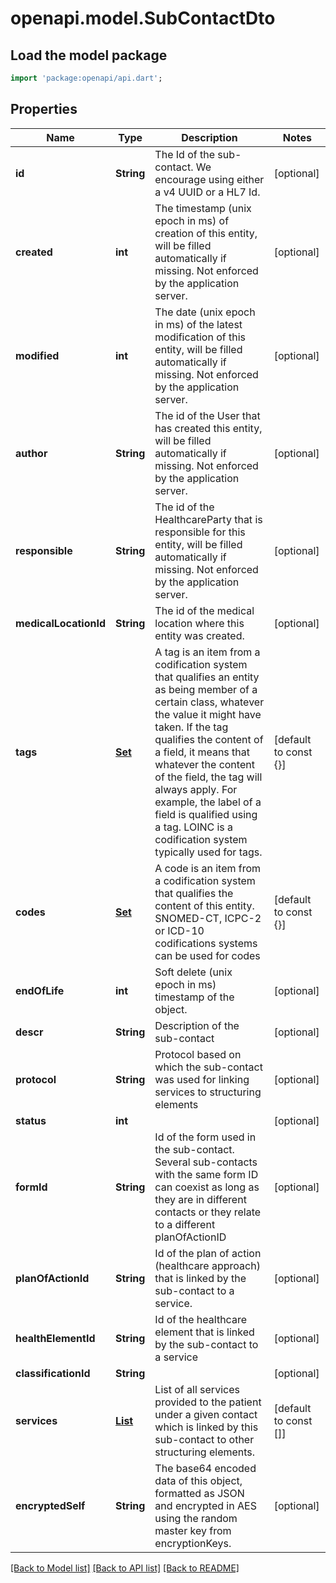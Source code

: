 # openapi.model.SubContactDto

## Load the model package
```dart
import 'package:openapi/api.dart';
```

## Properties
Name | Type | Description | Notes
------------ | ------------- | ------------- | -------------
**id** | **String** | The Id of the sub-contact. We encourage using either a v4 UUID or a HL7 Id. | [optional] 
**created** | **int** | The timestamp (unix epoch in ms) of creation of this entity, will be filled automatically if missing. Not enforced by the application server. | [optional] 
**modified** | **int** | The date (unix epoch in ms) of the latest modification of this entity, will be filled automatically if missing. Not enforced by the application server. | [optional] 
**author** | **String** | The id of the User that has created this entity, will be filled automatically if missing. Not enforced by the application server. | [optional] 
**responsible** | **String** | The id of the HealthcareParty that is responsible for this entity, will be filled automatically if missing. Not enforced by the application server. | [optional] 
**medicalLocationId** | **String** | The id of the medical location where this entity was created. | [optional] 
**tags** | [**Set<CodeStubDto>**](CodeStubDto.md) | A tag is an item from a codification system that qualifies an entity as being member of a certain class, whatever the value it might have taken. If the tag qualifies the content of a field, it means that whatever the content of the field, the tag will always apply. For example, the label of a field is qualified using a tag. LOINC is a codification system typically used for tags. | [default to const {}]
**codes** | [**Set<CodeStubDto>**](CodeStubDto.md) | A code is an item from a codification system that qualifies the content of this entity. SNOMED-CT, ICPC-2 or ICD-10 codifications systems can be used for codes | [default to const {}]
**endOfLife** | **int** | Soft delete (unix epoch in ms) timestamp of the object. | [optional] 
**descr** | **String** | Description of the sub-contact | [optional] 
**protocol** | **String** | Protocol based on which the sub-contact was used for linking services to structuring elements | [optional] 
**status** | **int** |  | [optional] 
**formId** | **String** | Id of the form used in the sub-contact. Several sub-contacts with the same form ID can coexist as long as they are in different contacts or they relate to a different planOfActionID | [optional] 
**planOfActionId** | **String** | Id of the plan of action (healthcare approach) that is linked by the sub-contact to a service. | [optional] 
**healthElementId** | **String** | Id of the healthcare element that is linked by the sub-contact to a service | [optional] 
**classificationId** | **String** |  | [optional] 
**services** | [**List<ServiceLinkDto>**](ServiceLinkDto.md) | List of all services provided to the patient under a given contact which is linked by this sub-contact to other structuring elements. | [default to const []]
**encryptedSelf** | **String** | The base64 encoded data of this object, formatted as JSON and encrypted in AES using the random master key from encryptionKeys. | [optional] 

[[Back to Model list]](../README.md#documentation-for-models) [[Back to API list]](../README.md#documentation-for-api-endpoints) [[Back to README]](../README.md)


